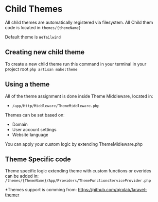 # Child Themes

All child themes are automatically registered via filesystem. 
All Child them code is located in `themes/{themeName}` 

Default theme is `WeTailwind`

## Creating new child theme 

To create a new child theme run this command in your terminal in your project root
`php artisan make:theme` 

## Using a theme

All of the theme assignment is done inside Theme Middleware, located in:  
* `/app/Http/Middleware/ThemeMiddleware.php`

Themes can be set based on:
* Domain
* User account settings
* Website language

You can apply your custom logic by extending ThemeMidleware.php 


## Theme Specific code

Theme specific logic extending theme with custom functions or overides can be added in:
`/themes/{ThemeName}/App/Providers/ThemeFunctionsServiceProvider.php`


*Themes support is comming from: https://github.com/qirolab/laravel-themer 

